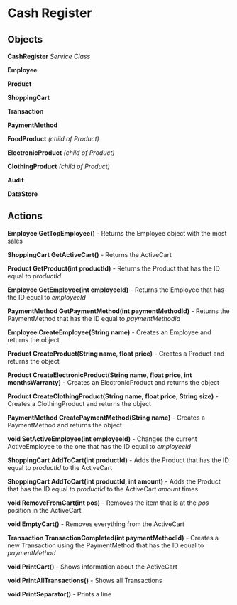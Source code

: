 # Cash Register

## Objects
**CashRegister** *Service Class*

**Employee**

**Product**

**ShoppingCart**

**Transaction**

**PaymentMethod**

**FoodProduct** *(child of Product)*

**ElectronicProduct** *(child of Product)*

**ClothingProduct** *(child of Product)*

**Audit**

**DataStore**

## Actions
**Employee GetTopEmployee()** - Returns the Employee object with the most sales

**ShoppingCart GetActiveCart()** - Returns the ActiveCart

**Product GetProduct(int productId)** - Returns the Product that has the ID equal to *productId*

**Employee GetEmployee(int employeeId)** - Returns the Employee that has the ID equal to *employeeId*

**PaymentMethod GetPaymentMethod(int paymentMethodId)** - Returns the PaymentMethod that has the ID equal to *paymentMethodId*

**Employee CreateEmployee(String name)** - Creates an Employee and returns the object

**Product CreateProduct(String name, float price)** - Creates a Product and returns the object

**Product CreateElectronicProduct(String name, float price, int monthsWarranty)** - Creates an ElectronicProduct and returns the object

**Product CreateClothingProduct(String name, float price, String size)** - Creates a ClothingProduct and returns the object

**PaymentMethod CreatePaymentMethod(String name)** - Creates a PaymentMethod and returns the object

**void SetActiveEmployee(int employeeId)** - Changes the current ActiveEmployee to the one that has the ID equal to *employeeId*

**ShoppingCart AddToCart(int productId)** - Adds the Product that has the ID equal to *productId* to the ActiveCart

**ShoppingCart AddToCart(int productId, int amount)** - Adds the Product that has the ID equal to *productId* to the ActiveCart *amount* times

**void RemoveFromCart(int pos)** - Removes the item that is at the *pos* position in the ActiveCart

**void EmptyCart()** - Removes everything from the ActiveCart

**Transaction TransactionCompleted(int paymentMethodId)** - Creates a new Transaction using the PaymentMethod that has the ID equal to *paymentMethod*

**void PrintCart()** - Shows information about the ActiveCart

**void PrintAllTransactions()** - Shows all Transactions

**void PrintSeparator()** - Prints a line
